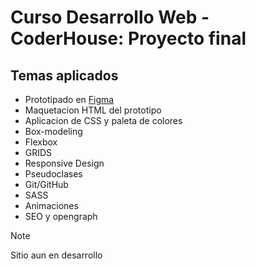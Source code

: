 # Curso Desarrollo Web - CoderHouse: Proyecto final

## Temas aplicados
* Prototipado en [Figma](https://www.figma.com/file/hUoopW52MLGAv5nh2M6bY0/proyecto-final?type=design&node-id=0%3A1&mode=design&t=9tvN7IscFKtV5c4k-1)
* Maquetacion HTML del prototipo
* Aplicacion de CSS y paleta de colores
* Box-modeling
* Flexbox
* GRIDS
* Responsive Design
* Pseudoclases
* Git/GitHub
* SASS
* Animaciones
* SEO y opengraph
  
> [!NOTE]
> Sitio aun en desarrollo

